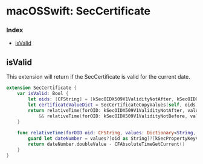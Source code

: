 # macOSSwift: SecCertificate

### Index

* [isValid](https://github.com/erikberglund/macOSSwift/blob/master/macOSSwift_SecCertificate.md#isValid)

## isValid

This extension will return if the SecCertificate is valid for the current date.

```swift
extension SecCertificate {
    var isValid: Bool {
        let oids: [CFString] = [kSecOIDX509V1ValidityNotAfter, kSecOIDX509V1ValidityNotBefore]
        let certificateValueDict = SecCertificateCopyValues(self, oids as CFArray, nil) as? Dictionary<String, Dictionary<String, Any>>
        return relativeTime(forOID: kSecOIDX509V1ValidityNotAfter, values: certificateValueDict) >= 0.0
            && relativeTime(forOID: kSecOIDX509V1ValidityNotBefore, values: certificateValueDict) <= 0.0
    }
        
    func relativeTime(forOID oid: CFString, values: Dictionary<String, Dictionary<String, Any>>?) -> Double {
        guard let dateNumber = values?[oid as String]?[kSecPropertyKeyValue as String] as? NSNumber else { return 0.0 }
        return dateNumber.doubleValue - CFAbsoluteTimeGetCurrent()
    }
}
```
